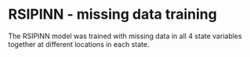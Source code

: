 # RSIPINN - missing data training
The RSIPINN model was trained with missing data in all 4 state variables
together at different locations in each state.

